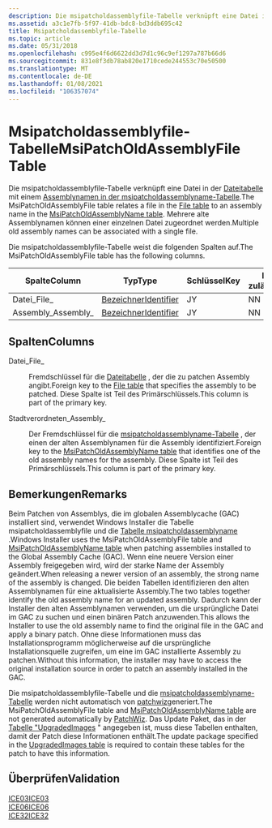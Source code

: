 ```yaml
---
description: Die msipatcholdassemblyfile-Tabelle verknüpft eine Datei in der Dateitabelle mit einem Assemblynamen in der msipatcholdassemblyname-Tabelle. Mehrere alte Assemblynamen können einer einzelnen Datei zugeordnet werden.
ms.assetid: a3c1e7fb-5f97-41db-bdc8-bd3ddb695c42
title: Msipatcholdassemblyfile-Tabelle
ms.topic: article
ms.date: 05/31/2018
ms.openlocfilehash: c995e4f6d6622dd3d7d1c96c9ef1297a787b66d6
ms.sourcegitcommit: 831e8f3db78ab820e1710cede244553c70e50500
ms.translationtype: MT
ms.contentlocale: de-DE
ms.lasthandoff: 01/08/2021
ms.locfileid: "106357074"
---
```

# <a name="msipatcholdassemblyfile-table"></a><span data-ttu-id="8c1ce-104">Msipatcholdassemblyfile-Tabelle</span><span class="sxs-lookup"><span data-stu-id="8c1ce-104">MsiPatchOldAssemblyFile Table</span></span>

<span data-ttu-id="8c1ce-105">Die msipatcholdassemblyfile-Tabelle verknüpft eine Datei in der [Dateitabelle](file-table.md) mit einem [Assemblynamen in der msipatcholdassemblyname-Tabelle](msipatcholdassemblyname-table.md).</span><span class="sxs-lookup"><span data-stu-id="8c1ce-105">The MsiPatchOldAssemblyFile table relates a file in the [File table](file-table.md) to an assembly name in the [MsiPatchOldAssemblyName table](msipatcholdassemblyname-table.md).</span></span> <span data-ttu-id="8c1ce-106">Mehrere alte Assemblynamen können einer einzelnen Datei zugeordnet werden.</span><span class="sxs-lookup"><span data-stu-id="8c1ce-106">Multiple old assembly names can be associated with a single file.</span></span>

<span data-ttu-id="8c1ce-107">Die msipatcholdassemblyfile-Tabelle weist die folgenden Spalten auf.</span><span class="sxs-lookup"><span data-stu-id="8c1ce-107">The MsiPatchOldAssemblyFile table has the following columns.</span></span>



| <span data-ttu-id="8c1ce-108">Spalte</span><span class="sxs-lookup"><span data-stu-id="8c1ce-108">Column</span></span>     | <span data-ttu-id="8c1ce-109">Typ</span><span class="sxs-lookup"><span data-stu-id="8c1ce-109">Type</span></span>                         | <span data-ttu-id="8c1ce-110">Schlüssel</span><span class="sxs-lookup"><span data-stu-id="8c1ce-110">Key</span></span> | <span data-ttu-id="8c1ce-111">Nullwerte zulässig</span><span class="sxs-lookup"><span data-stu-id="8c1ce-111">Nullable</span></span> |
|------------|------------------------------|-----|----------|
| <span data-ttu-id="8c1ce-112">Datei\_</span><span class="sxs-lookup"><span data-stu-id="8c1ce-112">File\_</span></span>     | [<span data-ttu-id="8c1ce-113">Bezeichner</span><span class="sxs-lookup"><span data-stu-id="8c1ce-113">Identifier</span></span>](identifier.md) | <span data-ttu-id="8c1ce-114">J</span><span class="sxs-lookup"><span data-stu-id="8c1ce-114">Y</span></span>   | <span data-ttu-id="8c1ce-115">N</span><span class="sxs-lookup"><span data-stu-id="8c1ce-115">N</span></span>        |
| <span data-ttu-id="8c1ce-116">Assembly\_</span><span class="sxs-lookup"><span data-stu-id="8c1ce-116">Assembly\_</span></span> | [<span data-ttu-id="8c1ce-117">Bezeichner</span><span class="sxs-lookup"><span data-stu-id="8c1ce-117">Identifier</span></span>](identifier.md) | <span data-ttu-id="8c1ce-118">J</span><span class="sxs-lookup"><span data-stu-id="8c1ce-118">Y</span></span>   | <span data-ttu-id="8c1ce-119">N</span><span class="sxs-lookup"><span data-stu-id="8c1ce-119">N</span></span>        |



 

## <a name="columns"></a><span data-ttu-id="8c1ce-120">Spalten</span><span class="sxs-lookup"><span data-stu-id="8c1ce-120">Columns</span></span>

<dl> <dt>

<span data-ttu-id="8c1ce-121"><span id="File_"></span><span id="file_"></span><span id="FILE_"></span>Datei\_</span><span class="sxs-lookup"><span data-stu-id="8c1ce-121"><span id="File_"></span><span id="file_"></span><span id="FILE_"></span>File\_</span></span>
</dt> <dd>

<span data-ttu-id="8c1ce-122">Fremdschlüssel für die [Dateitabelle](file-table.md) , der die zu patchen Assembly angibt.</span><span class="sxs-lookup"><span data-stu-id="8c1ce-122">Foreign key to the [File table](file-table.md) that specifies the assembly to be patched.</span></span> <span data-ttu-id="8c1ce-123">Diese Spalte ist Teil des Primärschlüssels.</span><span class="sxs-lookup"><span data-stu-id="8c1ce-123">This column is part of the primary key.</span></span>

</dd> <dt>

<span data-ttu-id="8c1ce-124"><span id="Assembly_"></span><span id="assembly_"></span><span id="ASSEMBLY_"></span>Stadtverordneten\_</span><span class="sxs-lookup"><span data-stu-id="8c1ce-124"><span id="Assembly_"></span><span id="assembly_"></span><span id="ASSEMBLY_"></span>Assembly\_</span></span>
</dt> <dd>

<span data-ttu-id="8c1ce-125">Der Fremdschlüssel für die [msipatcholdassemblyname-Tabelle](msipatcholdassemblyname-table.md) , der einen der alten Assemblynamen für die Assembly identifiziert.</span><span class="sxs-lookup"><span data-stu-id="8c1ce-125">Foreign key to the [MsiPatchOldAssemblyName table](msipatcholdassemblyname-table.md) that identifies one of the old assembly names for the assembly.</span></span> <span data-ttu-id="8c1ce-126">Diese Spalte ist Teil des Primärschlüssels.</span><span class="sxs-lookup"><span data-stu-id="8c1ce-126">This column is part of the primary key.</span></span>

</dd> </dl>

## <a name="remarks"></a><span data-ttu-id="8c1ce-127">Bemerkungen</span><span class="sxs-lookup"><span data-stu-id="8c1ce-127">Remarks</span></span>

<span data-ttu-id="8c1ce-128">Beim Patchen von Assemblys, die im globalen Assemblycache (GAC) installiert sind, verwendet Windows Installer die Tabelle msipatcholdassemblyfile und die [Tabelle msipatcholdassemblyname](msipatcholdassemblyname-table.md) .</span><span class="sxs-lookup"><span data-stu-id="8c1ce-128">Windows Installer uses the MsiPatchOldAssemblyFile table and [MsiPatchOldAssemblyName table](msipatcholdassemblyname-table.md) when patching assemblies installed to the Global Assembly Cache (GAC).</span></span> <span data-ttu-id="8c1ce-129">Wenn eine neuere Version einer Assembly freigegeben wird, wird der starke Name der Assembly geändert.</span><span class="sxs-lookup"><span data-stu-id="8c1ce-129">When releasing a newer version of an assembly, the strong name of the assembly is changed.</span></span> <span data-ttu-id="8c1ce-130">Die beiden Tabellen identifizieren den alten Assemblynamen für eine aktualisierte Assembly.</span><span class="sxs-lookup"><span data-stu-id="8c1ce-130">The two tables together identify the old assembly name for an updated assembly.</span></span> <span data-ttu-id="8c1ce-131">Dadurch kann der Installer den alten Assemblynamen verwenden, um die ursprüngliche Datei im GAC zu suchen und einen binären Patch anzuwenden.</span><span class="sxs-lookup"><span data-stu-id="8c1ce-131">This allows the Installer to use the old assembly name to find the original file in the GAC and apply a binary patch.</span></span> <span data-ttu-id="8c1ce-132">Ohne diese Informationen muss das Installationsprogramm möglicherweise auf die ursprüngliche Installationsquelle zugreifen, um eine im GAC installierte Assembly zu patchen.</span><span class="sxs-lookup"><span data-stu-id="8c1ce-132">Without this information, the installer may have to access the original installation source in order to patch an assembly installed in the GAC.</span></span>

<span data-ttu-id="8c1ce-133">Die msipatcholdassemblyfile-Tabelle und die [msipatcholdassemblyname-Tabelle](msipatcholdassemblyname-table.md) werden nicht automatisch von [patchwiz](patchwiz-dll.md)generiert.</span><span class="sxs-lookup"><span data-stu-id="8c1ce-133">The MsiPatchOldAssemblyFile table and [MsiPatchOldAssemblyName table](msipatcholdassemblyname-table.md) are not generated automatically by [PatchWiz](patchwiz-dll.md).</span></span> <span data-ttu-id="8c1ce-134">Das Update Paket, das in der [Tabelle "UpgradedImages](upgradedimages-table-patchwiz-dll-.md) " angegeben ist, muss diese Tabellen enthalten, damit der Patch diese Informationen enthält.</span><span class="sxs-lookup"><span data-stu-id="8c1ce-134">The update package specified in the [UpgradedImages table](upgradedimages-table-patchwiz-dll-.md) is required to contain these tables for the patch to have this information.</span></span>

## <a name="validation"></a><span data-ttu-id="8c1ce-135">Überprüfen</span><span class="sxs-lookup"><span data-stu-id="8c1ce-135">Validation</span></span>

<dl>

[<span data-ttu-id="8c1ce-136">ICE03</span><span class="sxs-lookup"><span data-stu-id="8c1ce-136">ICE03</span></span>](ice03.md)  
[<span data-ttu-id="8c1ce-137">ICE06</span><span class="sxs-lookup"><span data-stu-id="8c1ce-137">ICE06</span></span>](ice06.md)  
[<span data-ttu-id="8c1ce-138">ICE32</span><span class="sxs-lookup"><span data-stu-id="8c1ce-138">ICE32</span></span>](ice32.md)  
</dl>

 

 




